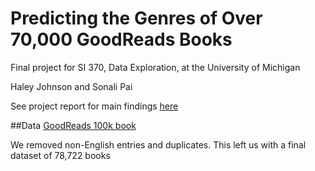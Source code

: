 # Predicting the Genres of Over 70,000 GoodReads Books
<p>Final project for SI 370, Data Exploration, at the University of Michigan </p>
<p>Haley Johnson and Sonali Pai</p>

See project report for main findings <a href = "https://github.com/haleyej/SI_370_project/blob/master/project_report.pdf">here</a>

##Data 
<a href = "https://www.kaggle.com/datasets/mdhamani/goodreads-books-100k">GoodReads 100k book</a>
<p>We removed non-English entries and duplicates. This left us with a final dataset of 78,722 books</p>